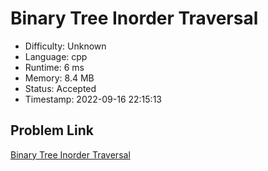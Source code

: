 # Binary Tree Inorder Traversal

- Difficulty: Unknown
- Language: cpp
- Runtime: 6 ms
- Memory: 8.4 MB
- Status: Accepted
- Timestamp: 2022-09-16 22:15:13

## Problem Link
[Binary Tree Inorder Traversal](https://leetcode.com/problems/binary-tree-inorder-traversal)

